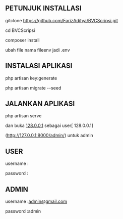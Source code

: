 ## PETUNJUK INSTALLASI
gitclone https://github.com/FarizAditya/BVCScripsi.git

cd BVCScripsi

composer install

ubah file nama fileenv jadi .env

## INSTALASI APLIKASI

php artisan key:generate

php artisan migrate --seed

## JALANKAN APLIKASI
php artisan serve

dan buka [128.0.0.1](http://127.0.0.1:8000/) sebagai user[
128.0.0.1]

(http://127.0.0.1:8000/admin/) untuk admin

## USER

username : 

password : 

## ADMIN

username :admin@gmail.com

password :admin
